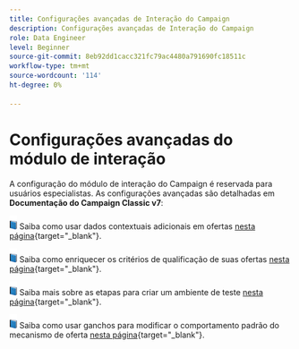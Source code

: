 ```yaml
---
title: Configurações avançadas de Interação do Campaign
description: Configurações avançadas de Interação do Campaign
role: Data Engineer
level: Beginner
source-git-commit: 8eb92dd1cacc321fc79ac4480a791690fc18511c
workflow-type: tm+mt
source-wordcount: '114'
ht-degree: 0%

---
```


# Configurações avançadas do módulo de interação

A configuração do módulo de interação do Campaign é reservada para usuários especialistas. As configurações avançadas são detalhadas em **Documentação do Campaign Classic v7**:

![](../assets/do-not-localize/book.png) Saiba como usar dados contextuais adicionais em ofertas [nesta página](https://experienceleague.adobe.com/docs/campaign-classic/using/managing-offers/advanced-parameters/additional-data.html){target="_blank"}.

![](../assets/do-not-localize/book.png) Saiba como enriquecer os critérios de qualificação de suas ofertas [nesta página](https://experienceleague.adobe.com/docs/campaign-classic/using/managing-offers/advanced-parameters/extension-example.html){target="_blank"}.

![](../assets/do-not-localize/book.png) Saiba mais sobre as etapas para criar um ambiente de teste  [nesta página](https://experienceleague.adobe.com/docs/campaign-classic/using/managing-offers/advanced-parameters/creating-a-test-environment.html){target="_blank"}.

![](../assets/do-not-localize/book.png) Saiba como usar ganchos para modificar o comportamento padrão do mecanismo de oferta [nesta página](https://experienceleague.adobe.com/docs/campaign-classic/using/managing-offers/advanced-parameters/hooks.html){target="_blank"}.

